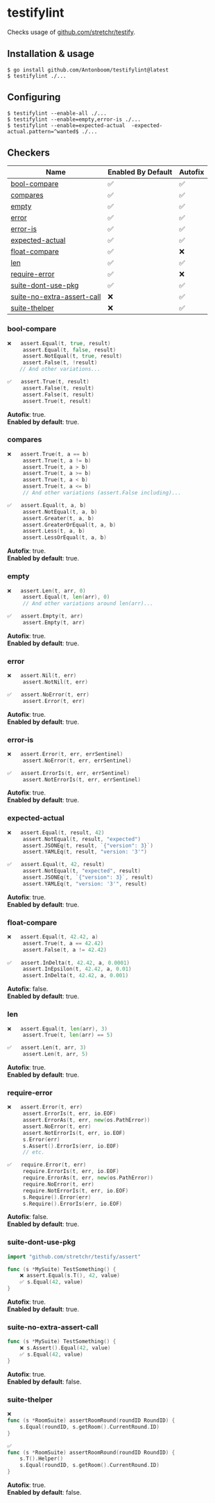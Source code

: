 # testifylint
Checks usage of [github.com/stretchr/testify](https://github.com/stretchr/testify).

## Installation & usage

```
$ go install github.com/Antonboom/testifylint@latest
$ testifylint ./...
```

## Configuring

```
$ testifylint --enable-all ./...
$ testifylint --enable=empty,error-is ./...
$ testifylint --enable=expected-actual  -expected-actual.pattern=^wanted$ ./...
```

## Checkers

| Name                                                      | Enabled By Default | Autofix |
|-----------------------------------------------------------|--------------------|---------|
| [bool-compare](#bool-compare)                             | ✅                  | ✅       |
| [compares](#compares)                                     | ✅                  | ✅       |
| [empty](#empty)                                           | ✅                  | ✅       |
| [error](#error)                                           | ✅                  | ✅       |
| [error-is](#error-is)                                     | ✅                  | ✅       |
| [expected-actual](#expected-actual)                       | ✅                  | ✅       |
| [float-compare](#float-compare)                           | ✅                  | ❌       |
| [len](#len)                                               | ✅                  | ✅       |
| [require-error](#require-error)                           | ✅                  | ❌       |
| [suite-dont-use-pkg](#suite-dont-use-pkg)                 | ✅                  | ✅       |
| [suite-no-extra-assert-call](#suite-no-extra-assert-call) | ❌                  | ✅       |
| [suite-thelper](#suite-thelper)                           | ❌                  | ✅       |

### bool-compare
```go
❌   assert.Equal(t, true, result)
     assert.Equal(t, false, result)
     assert.NotEqual(t, true, result)
     assert.False(t, !result)
    // And other variations...

✅   assert.True(t, result)
     assert.False(t, result)
     assert.False(t, result)
     assert.True(t, result)
```
**Autofix**: true. <br>
**Enabled by default**: true.

### compares
```go
❌   assert.True(t, a == b)
     assert.True(t, a != b)
     assert.True(t, a > b)
     assert.True(t, a >= b)
     assert.True(t, a < b)
     assert.True(t, a <= b)
     // And other variations (assert.False including)...

✅   assert.Equal(t, a, b)
     assert.NotEqual(t, a, b)
     assert.Greater(t, a, b)
     assert.GreaterOrEqual(t, a, b)
     assert.Less(t, a, b)
     assert.LessOrEqual(t, a, b)
```
**Autofix**: true. <br>
**Enabled by default**: true.

### empty
```go
❌   assert.Len(t, arr, 0)
     assert.Equal(t, len(arr), 0)
     // And other variations around len(arr)...

✅   assert.Empty(t, arr)
     assert.Empty(t, arr)
```
**Autofix**: true. <br>
**Enabled by default**: true.

### error
```go
❌   assert.Nil(t, err)
     assert.NotNil(t, err)

✅   assert.NoError(t, err)
     assert.Error(t, err)
```
**Autofix**: true. <br>
**Enabled by default**: true.

### error-is
```go
❌   assert.Error(t, err, errSentinel)
     assert.NoError(t, err, errSentinel)

✅   assert.ErrorIs(t, err, errSentinel)
     assert.NotErrorIs(t, err, errSentinel)
```
**Autofix**: true. <br>
**Enabled by default**: true.

### expected-actual
```go
❌   assert.Equal(t, result, 42)
     assert.NotEqual(t, result, "expected")
     assert.JSONEq(t, result, `{"version": 3}`)
     assert.YAMLEq(t, result, "version: '3'")

✅   assert.Equal(t, 42, result)
     assert.NotEqual(t, "expected", result)
     assert.JSONEq(t, `{"version": 3}`, result)
     assert.YAMLEq(t, "version: '3'", result)
```
**Autofix**: true. <br>
**Enabled by default**: true.

### float-compare
```go
❌   assert.Equal(t, 42.42, a)
     assert.True(t, a == 42.42)
     assert.False(t, a != 42.42)
	
✅   assert.InDelta(t, 42.42, a, 0.0001)
     assert.InEpsilon(t, 42.42, a, 0.01)
     assert.InDelta(t, 42.42, a, 0.001)
```
**Autofix**: false. <br>
**Enabled by default**: true.

### len
```go
❌   assert.Equal(t, len(arr), 3)
     assert.True(t, len(arr) == 5)

✅   assert.Len(t, arr, 3)
     assert.Len(t, arr, 5)
```
**Autofix**: true. <br>
**Enabled by default**: true.

### require-error
```go
❌   assert.Error(t, err)
     assert.ErrorIs(t, err, io.EOF)
     assert.ErrorAs(t, err, new(os.PathError))
     assert.NoError(t, err)
     assert.NotErrorIs(t, err, io.EOF)
     s.Error(err)
     s.Assert().ErrorIs(err, io.EOF)
     // etc.

✅   require.Error(t, err)
     require.ErrorIs(t, err, io.EOF)
     require.ErrorAs(t, err, new(os.PathError))
     require.NoError(t, err)
     require.NotErrorIs(t, err, io.EOF)
     s.Require().Error(err)
     s.Require().ErrorIs(err, io.EOF)
```
**Autofix**: false. <br>
**Enabled by default**: true.

### suite-dont-use-pkg
```go
import "github.com/stretchr/testify/assert"

func (s *MySuite) TestSomething() {
    ❌ assert.Equal(s.T(), 42, value)
    ✅ s.Equal(42, value)
}
```
**Autofix**: true. <br>
**Enabled by default**: true.

### suite-no-extra-assert-call
```go
func (s *MySuite) TestSomething() {
    ❌ s.Assert().Equal(42, value)
    ✅ s.Equal(42, value)
}
```
**Autofix**: true. <br>
**Enabled by default**: false.

### suite-thelper
```go
❌
func (s *RoomSuite) assertRoomRound(roundID RoundID) {
    s.Equal(roundID, s.getRoom().CurrentRound.ID)
}

✅
func (s *RoomSuite) assertRoomRound(roundID RoundID) {
    s.T().Helper()
    s.Equal(roundID, s.getRoom().CurrentRound.ID)
}
```
**Autofix**: true. <br>
**Enabled by default**: false.
